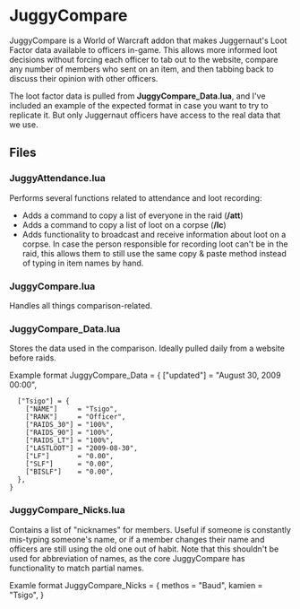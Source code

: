 # JuggyCompare

JuggyCompare is a World of Warcraft addon that makes Juggernaut's Loot Factor
data available to officers in-game. This allows more informed loot decisions
without forcing each officer to tab out to the website, compare any number of
members who sent on an item, and then tabbing back to discuss their opinion
with other officers.

The loot factor data is pulled from **JuggyCompare_Data.lua**, and I've included
an example of the expected format in case you want to try to replicate it. But
only Juggernaut officers have access to the real data that we use.

## Files

### JuggyAttendance.lua

Performs several functions related to attendance and loot recording:

-	Adds a command to copy a list of everyone in the raid (**/att**)
-	Adds a command to copy a list of loot on a corpse (**/lc**)
-	Adds functionality to broadcast and receive information about loot on a corpse. In case
	the person responsible for recording loot can't be in the raid, this allows them to still
	use the same copy & paste method instead of typing in item names by hand.
	
### JuggyCompare.lua

Handles all things comparison-related.

### JuggyCompare_Data.lua

Stores the data used in the comparison. Ideally pulled daily from a website before raids.

Example format
	JuggyCompare_Data = {
	  ["updated"] = "August 30, 2009 00:00",

	  ["Tsigo"] = {
		["NAME"]     = "Tsigo",
		["RANK"]     = "Officer",
		["RAIDS_30"] = "100%",
		["RAIDS_90"] = "100%",
		["RAIDS_LT"] = "100%",
		["LASTLOOT"] = "2009-08-30",
		["LF"]       = "0.00",
		["SLF"]      = "0.00",
		["BISLF"]    = "0.00",
	  },
	}
	
### JuggyCompare_Nicks.lua

Contains a list of "nicknames" for members. Useful if someone is constantly mis-typing someone's
name, or if a member changes their name and officers are still using the old one out of habit. Note
that this shouldn't be used for abbreviation of names, as the core JuggyCompare has functionality
to match partial names.

Examle format
	JuggyCompare_Nicks = {
		methos = "Baud",
		kamien = "Tsigo",
	}